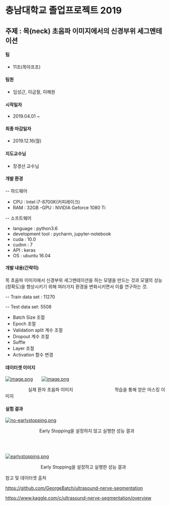 충남대학교 졸업프로젝트 2019
==============================================

주제 : 목(neck) 초음파 이미지에서의 신경부위 세그멘테이션
-----------------------------------------------
#### 팀
- 11조(목아프조)




#### 팀원
- 임성근, 이금철, 이해원




#### 시작일자
- 2019.04.01 ~ 




#### 최종 마감일자
- 2019.12.16(월)




#### 지도교수님
- 장경선 교수님




#### 개발 환경
-- 하드웨어
- CPU : Intel i7-8700K(커피레이크)
- RAM : 32GB
-GPU : NVIDIA Geforce 1080 Ti

-- 소프트웨어
- language : python3.6
- development tool : pycharm, jupyter-notebook
- cuda : 10.0
- cudnn : 7
- API : keras
- OS : ubuntu 16.04




#### 개발 내용(간략히)
목 초음파 이미지에서 신경부위 세그멘테이션을 하는 모델을 만드는 것과 모델의 성능(정확도)을 향상시키기 위해 여러가지 환경을 변화시키면서 이를 연구하는 것.

-- Train data set : 11270

-- Test data set: 5508

- Batch Size 조절
- Epoch 조절
- Validation split 계수 조절
- Dropout 계수 조절
- Suffle 
- Layer 조절
- Activation 함수 변경 




#### 데이터셋 이미지

[![image.png](https://i.postimg.cc/NGVPgPn4/image.png)](https://postimg.cc/s1YJmKsQ)&nbsp;&nbsp;&nbsp;&nbsp;&nbsp;&nbsp;
[![image.png](https://i.postimg.cc/2yFqXtLD/image.png)](https://postimg.cc/bSrNZ3RC) 

&nbsp;&nbsp;&nbsp;&nbsp;&nbsp;&nbsp;&nbsp;&nbsp;&nbsp;&nbsp;&nbsp;&nbsp;&nbsp;&nbsp;&nbsp;&nbsp;&nbsp;&nbsp;실제 환자 초음파 이미지&nbsp;&nbsp;&nbsp;&nbsp;&nbsp;&nbsp;&nbsp;&nbsp;&nbsp;&nbsp;&nbsp;&nbsp;&nbsp;&nbsp;&nbsp;&nbsp;&nbsp;&nbsp;&nbsp;&nbsp;&nbsp;&nbsp;&nbsp;&nbsp;&nbsp;&nbsp;&nbsp;&nbsp;&nbsp;&nbsp;&nbsp;&nbsp;&nbsp;학습을 통해 얻은 마스킹 이미지




#### 실험 결과
[![no-earlystopping.png](https://i.postimg.cc/GhwCzQCX/no-earlystopping.png)](https://postimg.cc/JtqvzjtX)

&nbsp;&nbsp;&nbsp;&nbsp;&nbsp;&nbsp;&nbsp;&nbsp;&nbsp;&nbsp;&nbsp;&nbsp;&nbsp;&nbsp;&nbsp;&nbsp;&nbsp;&nbsp;&nbsp;&nbsp;&nbsp;&nbsp;&nbsp;&nbsp;&nbsp;&nbsp; Early Stopping을 설정하지 않고 실행한 성능 결과

&nbsp;  
  &nbsp;
  &nbsp;
  &nbsp;
  &nbsp;
  &nbsp;
  
[![earlystopping.png](https://i.postimg.cc/sXhLZkvs/earlystopping.png)](https://postimg.cc/xJ95wFv4)

&nbsp;&nbsp;&nbsp;&nbsp;&nbsp;&nbsp;&nbsp;&nbsp;&nbsp;&nbsp;&nbsp;&nbsp;&nbsp;&nbsp;&nbsp;&nbsp;&nbsp;&nbsp;&nbsp;&nbsp;&nbsp;&nbsp;&nbsp;&nbsp;&nbsp;&nbsp;&nbsp; Early Stopping을 설정하고 실행한 성능 결과


참고 및 데이터셋 출처

https://github.com/GeorgeBatch/ultrasound-nerve-segmentation

https://www.kaggle.com/c/ultrasound-nerve-segmentation/overview
